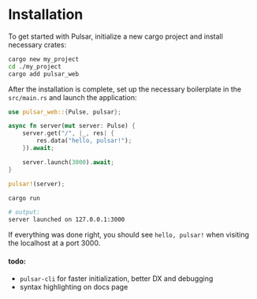 # Installation

To get started with Pulsar, initialize a new cargo project and install necessary crates:

```bash
cargo new my_project
cd ./my_project
cargo add pulsar_web
```

After the installation is complete, set up the necessary boilerplate in the `src/main.rs` and
launch the application:

```rust
use pulsar_web::{Pulse, pulsar};

async fn server(mut server: Pulse) {
    server.get("/", |_, res| {
        res.data("hello, pulsar!");
    }).await;

    server.launch(3000).await;
}

pulsar!(server);
```

```bash
cargo run
```

```bash
# output:
server launched on 127.0.0.1:3000
```

If everything was done right, you should see `hello, pulsar!` when visiting the
localhost at a port 3000.

#### todo:

- `pulsar-cli` for faster initialization, better DX and debugging
- syntax highlighting on docs page